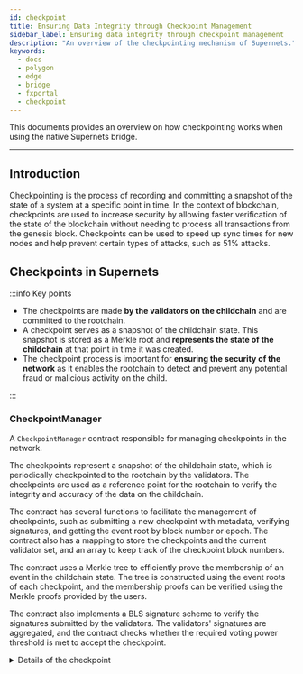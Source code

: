 ```yaml
---
id: checkpoint
title: Ensuring Data Integrity through Checkpoint Management
sidebar_label: Ensuring data integrity through checkpoint management
description: "An overview of the checkpointing mechanism of Supernets."
keywords:
  - docs
  - polygon
  - edge
  - bridge
  - fxportal
  - checkpoint
---
```


This documents provides an overview on how checkpointing works when using the native Supernets bridge.

---

## Introduction

Checkpointing is the process of recording and committing a snapshot of the state of a system at a specific point in time. In the context of blockchain, checkpoints are used to increase security by allowing faster verification of the state of the blockchain without needing to process all transactions from the genesis block. Checkpoints can be used to speed up sync times for new nodes and help prevent certain types of attacks, such as 51% attacks.

## Checkpoints in Supernets

:::info Key points

- The checkpoints are made **by the validators on the childchain** and are committed to the rootchain.
- A checkpoint serves as a snapshot of the childchain state. This snapshot is stored as a Merkle root and **represents the state of the childchain** at that point in time it was created.
- The checkpoint process is important for **ensuring the security of the network** as it enables the rootchain to detect and prevent any potential fraud or malicious activity on the child.

:::

### CheckpointManager

A `CheckpointManager` contract responsible for managing checkpoints in the network.

The checkpoints represent a snapshot of the childchain state, which is periodically checkpointed to the rootchain by the validators.
The checkpoints are used as a reference point for the rootchain to verify the integrity and accuracy of the data on the childchain.

The contract has several functions to facilitate the management of checkpoints, such as submitting a new checkpoint with metadata, verifying signatures, and getting the event root by block number or epoch. The contract also has a mapping to store the checkpoints and the current validator set, and an array to keep track of the checkpoint block numbers.

The contract uses a Merkle tree to efficiently prove the membership of an event in the childchain state. The tree is constructed using the event roots of each checkpoint, and the membership proofs can be verified using the Merkle proofs provided by the users.

The contract also implements a BLS signature scheme to verify the signatures submitted by the validators. The validators' signatures are aggregated, and the contract checks whether the required voting power threshold is met to accept the checkpoint.

<!--
<div align="center">
  <img src="/img/supernets-checkpoint-exit.excalidraw.png" alt="bridge" width="110%" height="40%" />
</div>
-->
<details>
<summary>Details of the checkpoint</summary>

To elaborate, the root of the Merkle tree is a hash value that represents the entire state of the childchain at a specific point in time. This state includes all of the transactions and other changes that have occurred on the childchain up to that point.

When a checkpoint is made, the root of the Merkle tree is included as part of the checkpoint, along with other metadata. This checkpoint is then sent to the rootchain where it is verified and stored by the validators.

Later, when a user wants to verify a particular event or state on the childchain, they can provide a Merkle proof, which is a cryptographic proof that demonstrates the inclusion of a particular event or state in the Merkle tree. The Merkle proof can be verified by the rootchain using the root of the Merkle tree, which was included in the checkpoint.

In short, the root of the Merkle tree is a compact representation of the entire state of the childchain at a specific point in time, which is included in checkpoints and used for verification purposes.

</details>

<!--
<div align="center">
  <img src="/img/supernets-checkpoint.excalidraw.png" alt="bridge" width="110%" height="40%" />
</div>
-->
